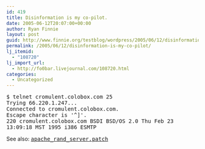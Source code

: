```yaml
---
id: 419
title: Disinformation is my co-pilot.
date: 2005-06-12T20:07:00+00:00
author: Ryan Finnie
layout: post
guid: http://www.finnie.org/testblog/wordpress/2005/06/12/disinformation-is-my-co-pilot/
permalink: /2005/06/12/disinformation-is-my-co-pilot/
lj_itemid:
  - "108720"
lj_import_url:
  - http://fo0bar.livejournal.com/108720.html
categories:
  - Uncategorized
---
```

<tt>$ telnet cromulent.colobox.com 25<br /> Trying 66.220.1.247...<br /> Connected to cromulent.colobox.com.<br /> Escape character is '^]'.<br /> 220 cromulent.colobox.com BSDI BSD/OS 2.0 Thu Feb 23 13:09:18 MST 1995 i386 ESMTP</tt>

See also: <tt><a href="http://www.finnie.org/software/apache_rand_server.patch">apache_rand_server.patch</a></tt>